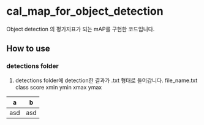 # cal_map_for_object_detection
Object detection 의 평가지표가 되는 mAP를 구현한 코드입니다.

## How to use
### detections folder
1. detections folder에 detection한 결과가 .txt 형태로 들어갑니다.
   file_name.txt
   class score xmin ymin xmax ymax

a | b
------ | ------
asd | asd
